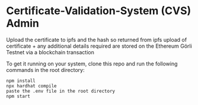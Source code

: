 # Certificate-Validation-System (CVS) Admin

Upload the certificate to ipfs and the hash so returned from ipfs upload of certificate + any additional details required are stored on the Ethereum Görli Testnet via a blockchain transaction

To get it running on your system, clone this repo and run the following commands in the root directory:

```shell
npm install
npx hardhat compile
paste the .env file in the root directory
npm start
```
